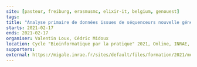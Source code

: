 ```yaml
---
site: [pasteur, freiburg, erasmusmc, elixir-it, belgium, genouest]
tags:
title: "Analyse primaire de données issues de séquenceurs nouvelle génération sous Galaxy"
starts: 2021-02-17
ends: 2021-02-17
organiser: Valentin Loux, Cédric Midoux
location: Cycle "Bioinformatique par la pratique" 2021, Online, INRAE, Jouy-en-Josas, France
supporters:
external: https://migale.inrae.fr/sites/default/files/formation/2021/module8bis.pdf
---
```

